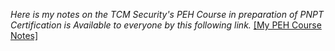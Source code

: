 _Here is my notes on the TCM Security's PEH Course in preparation of PNPT Certification is Available to everyone by this following link._
[
[My PEH Course Notes]](https://grand-umbrella-9a0.notion.site/Active-Directory-Notes-PEH-version-a2ed14b82e30436ba1dcce207c8f7168?pvs=4)
